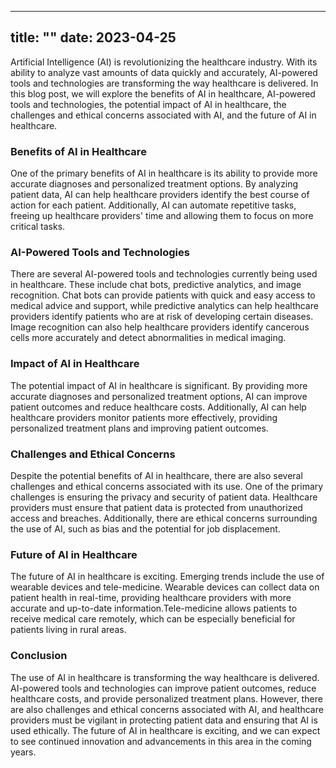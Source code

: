 
---
title: ""
date: 2023-04-25
---

Artificial Intelligence (AI) is revolutionizing the healthcare industry. With its ability to analyze vast amounts of data quickly and accurately, AI-powered tools and technologies are transforming the way healthcare is delivered. In this blog post, we will explore the benefits of AI in healthcare, AI-powered tools and technologies, the potential impact of AI in healthcare, the challenges and ethical concerns associated with AI, and the future of AI in healthcare.

### Benefits of AI in Healthcare ###

One of the primary benefits of AI in healthcare is its ability to provide more accurate diagnoses and personalized treatment options. By analyzing patient data, AI can help healthcare providers identify the best course of action for each patient. Additionally, AI can automate repetitive tasks, freeing up healthcare providers' time and allowing them to focus on more critical tasks.

### AI-Powered Tools and Technologies ###

There are several AI-powered tools and technologies currently being used in healthcare. These include chat bots, predictive analytics, and image recognition. Chat bots can provide patients with quick and easy access to medical advice and support, while predictive analytics can help healthcare providers identify patients who are at risk of developing certain diseases. Image recognition can also help healthcare providers identify cancerous cells more accurately and detect abnormalities in medical imaging.

### Impact of AI in Healthcare ###

The potential impact of AI in healthcare is significant. By providing more accurate diagnoses and personalized treatment options, AI can improve patient outcomes and reduce healthcare costs. Additionally, AI can help healthcare providers monitor patients more effectively, providing personalized treatment plans and improving patient outcomes.

### Challenges and Ethical Concerns ###

Despite the potential benefits of AI in healthcare, there are also several challenges and ethical concerns associated with its use. One of the primary challenges is ensuring the privacy and security of patient data. Healthcare providers must ensure that patient data is protected from unauthorized access and breaches. Additionally, there are ethical concerns surrounding the use of AI, such as bias and the potential for job displacement.

### Future of AI in Healthcare ###

The future of AI in healthcare is exciting. Emerging trends include the use of wearable devices and tele-medicine. Wearable devices can collect data on patient health in real-time, providing healthcare providers with more accurate and up-to-date information.Tele-medicine allows patients to receive medical care remotely, which can be especially beneficial for patients living in rural areas.

### Conclusion ###

The use of AI in healthcare is transforming the way healthcare is delivered. AI-powered tools and technologies can improve patient outcomes, reduce healthcare costs, and provide personalized treatment plans. However, there are also challenges and ethical concerns associated with AI, and healthcare providers must be vigilant in protecting patient data and ensuring that AI is used ethically. The future of AI in healthcare is exciting, and we can expect to see continued innovation and advancements in this area in the coming years.